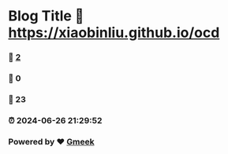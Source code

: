 # Blog Title :link: https://xiaobinliu.github.io/ocd 
### :page_facing_up: [2](https://xiaobinliu.github.io/ocd/tag.html) 
### :speech_balloon: 0 
### :hibiscus: 23 
### :alarm_clock: 2024-06-26 21:29:52 
### Powered by :heart: [Gmeek](https://github.com/Meekdai/Gmeek)

